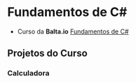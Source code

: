 # Fundamentos de C#

- Curso da <strong>Balta.io</strong> <a href="https://balta.io/cursos/fundamentos-csharp" alt="link do curso">Fundamentos de C#</a>

## Projetos do Curso

### Calculadora
